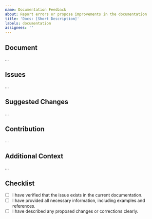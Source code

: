 ```yaml
---
name: Documentation Feedback
about: Report errors or propose improvements in the documentation
title: 'Docs: [Short Description]'
labels: documentation
assignees: ''
---
```


## Document

<!-- Provide a link or description of the document in question. -->

...

## Issues

<!-- Describe errors, inconsistencies, or missing information in the documentation. -->

...

## Suggested Changes

<!-- Suggest corrections or improvements to the documentation. Be as specific as possible. -->

...

## Contribution

<!-- Indicate whether you are willing to contribute to fixing or improving the documentation. -->

...

## Additional Context

<!-- Add any other context, links, or references that might aid in addressing the issue. -->

...

## Checklist

- [ ] I have verified that the issue exists in the current documentation.
- [ ] I have provided all necessary information, including examples and references.
- [ ] I have described any proposed changes or corrections clearly.
